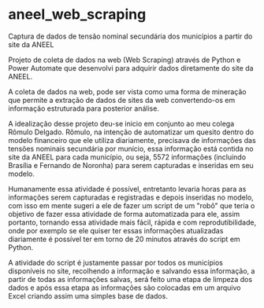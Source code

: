 # aneel_web_scraping
Captura de dados de tensão nominal secundária dos municípios a partir do site da ANEEL 

Projeto de coleta de dados na web (Web Scraping) através de Python e Power Automate que desenvolvi para adquirir dados diretamente do site da ANEEL.

A coleta de dados na web, pode ser vista como uma forma de mineração que permite a extração de dados de sites da web convertendo-os em informação estruturada para posterior análise.

A idealização desse projeto deu-se inicio em conjunto ao meu colega Rômulo Delgado. Rômulo, na intenção de automatizar um quesito dentro do modelo financeiro que ele utiliza diariamente, precisava de informações das tensões nominais secundária por munício, essa informação está contida no site da ANEEL para cada município, ou seja, 5572 informações (incluindo Brasília e Fernando de Noronha) para serem capturadas e inseridas em seu modelo.

Humanamente essa atividade é possível, entretanto levaria horas para as informações serem capturadas e registradas e depois inseridas no modelo, com isso em mente sugeri a ele de fazer um script de um "robô" que teria o objetivo de fazer essa atividade de forma automatizada para ele, assim portanto, tornando essa atividade mais fácil, rápida e com reprodutibilidade, onde por exemplo se ele quiser ter essas informações atualizadas diariamente é possível ter em torno de 20 minutos através do script em Python.

A atividade do script é justamente passar por todos os municípios disponíveis no site, recolhendo a informação e salvando essa informação, a partir de todas as informações salvas, será feito uma etapa de limpeza dos dados e após essa etapa as informações são colocadas em um arquivo Excel criando assim uma simples base de dados.
